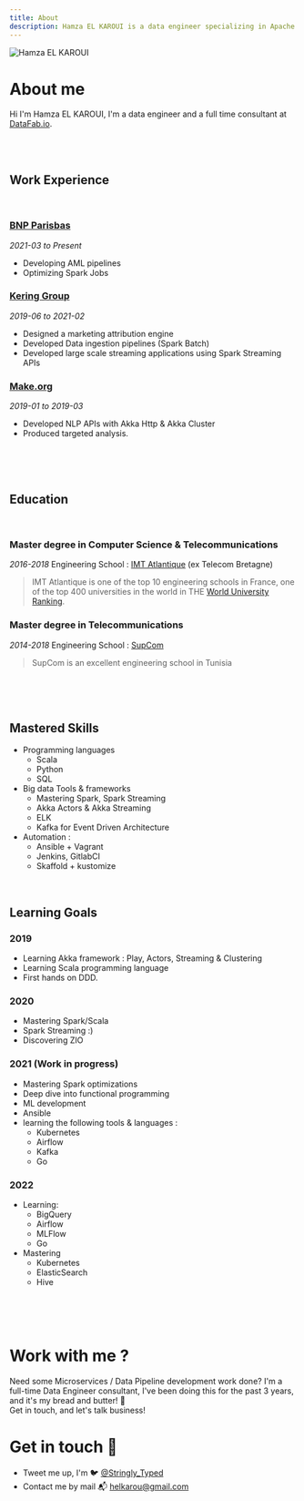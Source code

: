 ```yaml
---
title: About
description: Hamza EL KAROUI is a data engineer specializing in Apache Spark, Delta Lake, Apache Kafka (with brief forays into a wider data engineering space.
---
```


![Hamza EL KAROUI](https://avatars.githubusercontent.com/u/22795356?s=96&v=4)

# About me
Hi I'm Hamza EL KAROUI, I'm a data engineer and a full time consultant at [DataFab.io](https://datafab.io). 

<br/><br/>

## Work Experience
<br/>

### [BNP Parisbas](https://group.bnpparibas/)
*2021-03 to Present*
* Developing AML pipelines
* Optimizing Spark Jobs


### [Kering Group](https://www.kering.com)
*2019-06 to 2021-02*
* Designed a marketing attribution engine
* Developed Data ingestion pipelines (Spark Batch)
* Developed large scale streaming applications using Spark Streaming APIs


### [Make.org](https://make.org)
*2019-01 to 2019-03*
* Developed NLP APIs with Akka Http & Akka Cluster
* Produced targeted analysis.

<br/><br/><br/>

## Education
<br/>

### Master degree in Computer Science & Telecommunications
*2016-2018*
Engineering School : [IMT Atlantique](https://www.imt-atlantique.fr/en) (ex Telecom Bretagne)

> IMT Atlantique is one of the top 10 engineering schools in France, one of the top 400 universities in the world in THE [World University Ranking](https://www.timeshighereducation.com/world-university-rankings/imt-atlantique).

### Master degree in Telecommunications
*2014-2018*
Engineering School : [SupCom](http://http://www.supcom.mincom.tn)

> SupCom is an excellent engineering school in Tunisia

<br/><br/><br/>

## Mastered Skills
* Programming languages
  * Scala
  * Python
  * SQL
* Big data Tools & frameworks
  * Mastering Spark, Spark Streaming
  * Akka Actors & Akka Streaming
  * ELK
  * Kafka for Event Driven Architecture
* Automation :
  * Ansible + Vagrant
  * Jenkins, GitlabCI
  * Skaffold + kustomize

<br/>

## Learning Goals
### 2019
- Learning Akka framework : Play, Actors, Streaming & Clustering
- Learning Scala programming language
- First hands on DDD.

### 2020
- Mastering Spark/Scala
- Spark Streaming :)
- Discovering ZIO

### 2021 (Work in progress)
- Mastering Spark optimizations
- Deep dive into functional programming
- ML development
- Ansible
- learning the following tools & languages :
  - Kubernetes
  - Airflow
  - Kafka
  - Go
### 2022
- Learning:
  - BigQuery
  - Airflow
  - MLFlow
  - Go
- Mastering
  - Kubernetes
  - ElasticSearch
  - Hive

<br/><br/><br/>

# Work with me ?
Need some Microservices / Data Pipeline development work done? I'm a full-time Data Engineer consultant, 
I've been doing this for the past 3 years, and it's my bread and butter! 🍞 <br/>
Get in touch, and let's talk business!

# Get in touch 👋
* Tweet me up, I'm 🐦 [@Stringly_Typed](https://twitter.com/Stringly_Typed)
* Contact me by mail 📬 [helkarou@gmail.com](mailto:helkarou@gmail.com)